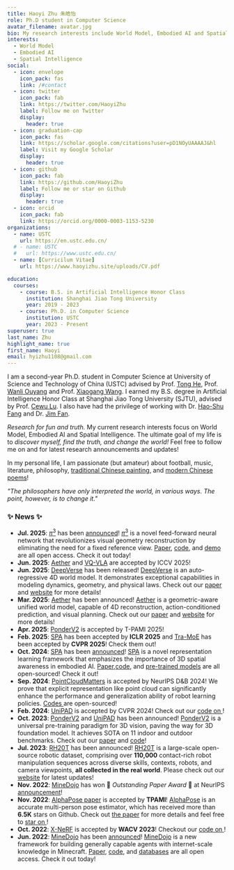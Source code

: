 ```yaml
---
title: Haoyi Zhu 朱皓怡
role: Ph.D student in Computer Science
avatar_filename: avatar.jpg
bio: My research interests include World Model, Embodied AI and Spatial Intelligence.
interests:
  - World Model
  - Embodied AI
  - Spatial Intelligence
social:
  - icon: envelope
    icon_pack: fas
    link: /#contact
  - icon: twitter
    icon_pack: fab
    link: https://twitter.com/HaoyiZhu
    label: Follow me on Twitter
    display:
      header: true
  - icon: graduation-cap
    icon_pack: fas
    link: https://scholar.google.com/citations?user=pD1NOyUAAAAJ&hl
    label: Visit my Google Scholar
    display:
      header: true
  - icon: github
    icon_pack: fab
    link: https://github.com/HaoyiZhu
    label: Follow me or star on Github
    display:
      header: true
  - icon: orcid
    icon_pack: fab
    link: https://orcid.org/0000-0003-1153-5230
organizations:
  - name: USTC
    url: https://en.ustc.edu.cn/
  # - name: USTC
  #   url: https://www.ustc.edu.cn/
  - name: [Curricilum Vitae]
    url: https://www.haoyizhu.site/uploads/CV.pdf

education:
  courses:
    - course: B.S. in Artificial Intelligence Honor Class
      institution: Shanghai Jiao Tong University
      year: 2019 - 2023
    - course: Ph.D. in Computer Science
      institution: USTC
      year: 2023 - Present
superuser: true
last_name: Zhu
highlight_name: true
first_name: Haoyi
email: hyizhu1108@gmail.com
---
```

I am a second-year Ph.D. student in Computer Science at University of Science and Technology of China (USTC) advised by Prof. [Tong He](https://tonghe90.github.io/), Prof. [Wanli Ouyang](https://wlouyang.github.io/) and Prof. [Xiaogang Wang](http://www.ee.cuhk.edu.hk/~xgwang/). I earned my B.S. degree in Artificial Intelligence Honor Class at Shanghai Jiao Tong University (SJTU), advised by Prof. [Cewu Lu](https://mvig.sjtu.edu.cn/). I also have had the privilege of working with Dr. [Hao-Shu Fang](https://fang-haoshu.github.io/) and Dr. [Jim Fan](https://jimfan.me/). 

*Research for fun and truth.* My current research interests focus on World Model, Embodied AI and Spatial Intelligence. The ultimate goal of my life is to *discover myself, find the truth, and change the world!* Feel free to follow me on [<i class="fa-brands fa-twitter"></i>](https://twitter.com/HaoyiZhu) and [<i class="fa-brands fa-github"></i>](https://github.com/HaoyiZhu) for latest research announcements and updates!

In my personal life, I am passionate (but amateur) about football, music, literature, philosophy, [traditional Chinese painting](#gallery), and [modern Chinese poems](#poems)!

*"The philosophers have only interpreted the world, in various ways. The point, however, is to change it."*

### ✨ **News** ✨

- **Jul. 2025**: [$\pi^3$](https://yyfz.github.io/pi3/) has been [announced](https://x.com/yyfz321021/status/1947135469294371225)! [$\pi^3$](https://yyfz.github.io/pi3/) is a novel feed-forward neural network that revolutionizes visual geometry reconstruction by eliminating the need for a fixed reference view. [Paper](https://arxiv.org/abs/2507.13347), [code](https://github.com/yyfz/Pi3), and [demo](https://huggingface.co/spaces/yyfz233/Pi3) are all open access. Check it out today!
- **Jun. 2025**: [Aether](https://aether-world.github.io/) and [VQ-VLA](https://xiaoxiao0406.github.io/vqvla.github.io/) are accepted by ICCV 2025!
- **Jun. 2025**: [DeepVerse](https://sotamak1r.github.io/deepverse/) has been released! [DeepVerse](https://sotamak1r.github.io/deepverse/) is an auto-regressive 4D world model. It demonstrates exceptional capabilities in modeling dynamics, geometry, and physical laws. Check out our [paper](https://www.arxiv.org/abs/2506.01103) and [website](https://sotamak1r.github.io/deepverse/) for more details!
- **Mar. 2025**: [Aether](https://aether-world.github.io/) has been announced! [Aether](https://aether-world.github.io/) is a geometric-aware unified world model, capable of 4D reconstruction, action-conditioned prediction, and visual planning. Check out our [paper](https://arxiv.org/abs/2503.18945) and [website](https://aether-world.github.io/) for more details!
- **Apr. 2025**: [PonderV2](https://arxiv.org/abs/2310.08586) is accepted by T-PAMI 2025!
- **Feb. 2025**: [SPA](https://haoyizhu.github.io/spa/) has been accepted by **ICLR 2025** and [Tra-MoE](https://arxiv.org/abs/2411.14519) has been accepted by **CVPR 2025**! Check them out!
- **Oct. 2024**: [SPA](https://haoyizhu.github.io/spa/) has been [announced](https://x.com/HaoyiZhu/status/1844675411760013471)! [SPA](https://haoyizhu.github.io/spa/) is a novel representation learning framework that emphasizes the importance of 3D spatial awareness in embodied AI. [Paper](https://arxiv.org/abs/2410.08208),[code](https://github.com/HaoyiZhu/SPA), and [pre-trained models](https://huggingface.co/HaoyiZhu/SPA) are all open-sourced! Check it out!
- **Sep. 2024**: [PointCloudMatters](https://arxiv.org/abs/2402.02500) is accepted by NeurIPS D&B 2024! We prove that explicit representation like point cloud can significantly enhance the performance and generalization ability of robot learning policies. [Codes <i class="fa-brands fa-github"></i>](https://github.com/HaoyiZhu/PointCloudMatters) are open-sourced!
- **Feb. 2024**: [UniPAD](https://arxiv.org/abs/2310.08370) is accepted by CVPR 2024! Check out our [code on  <i class="fa-brands fa-github"></i>](https://github.com/Nightmare-n/UniPAD)!
- **Oct. 2023**: [PonderV2](https://arxiv.org/abs/2310.08586) and [UniPAD](https://arxiv.org/abs/2310.08370) has been announced! [PonderV2](https://arxiv.org/abs/2310.08586) is a universal pre-training paradigm for 3D vision, paving the way for 3D foundation model. It achieves SOTA on 11 indoor and outdoor benchmarks. Check out our [paper](https://arxiv.org/abs/2310.08586) and [code](https://github.com/OpenGVLab/PonderV2)!
- **Jul. 2023**: [RH20T](https://rh20t.github.io/) has been announced! [RH20T](https://rh20t.github.io/) is a large-scale open-source robotic dataset, comprising over **110,000** contact-rich robot manipulation sequences across diverse skills, contexts, robots, and camera viewpoints, **all collected in the real world**. Please check out our [website](https://rh20t.github.io/) for latest updates!
- **Nov. 2022**: [MineDojo](https://minedojo.org/) has won 🎉 *Outstanding Paper Award* 🎉 at NeurIPS [announcement](https://neurips.cc/virtual/2022/awards_detail)!
- **Nov. 2022**: [AlphaPose paper](http://arxiv.org/abs/2211.03375) is accepted by **TPAMI**! [AlphaPose](https://github.com/MVIG-SJTU/AlphaPose) is an accurate multi-person pose estimator, which has received more than **6.5K** stars on Github. Check out [the paper](https://arxiv.org/pdf/2211.03375.pdf) for more details and feel free to [star on  <i class="fa-brands fa-github"></i>](https://github.com/MVIG-SJTU/AlphaPose)!
- **Oct. 2022**: [X-NeRF](https://arxiv.org/abs/2210.05135) is accepted by **WACV 2023**! Checkout our [code on  <i class="fa-brands fa-github"></i>](https://github.com/HaoyiZhu/XNeRF)!
- **Jun. 2022**: [MineDojo](https://minedojo.org/) has been [announced](https://twitter.com/DrJimFan/status/1540381991052247041)! [MineDojo](https://minedojo.org/) is a new framework for building generally capable agents with internet-scale knowledge in Minecraft. [Paper](https://arxiv.org/abs/2206.08853), [code](https://github.com/MineDojo/MineDojo), and [databases](https://minedojo.org/knowledge_base.html) are all open access. Check it out today!
